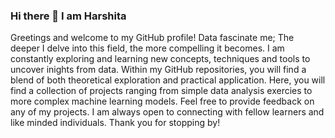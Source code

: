 ### Hi there 👋 I am Harshita

Greetings and welcome to my GitHub profile!
Data fascinate me; The deeper I delve into this field, the more compelling it becomes. I am constantly exploring and learning new concepts, techniques and tools to uncover inights from data.
Within my GitHub repositories, you will find a blend of both theoretical exploration and practical application. Here, you will find a collection of projects ranging from simple data analysis exercies to more complex machine learning models.
Feel free to provide feedback on any of my projects. 
I am always open to connecting with fellow learners and like minded individuals.
Thank you for stopping by! 
